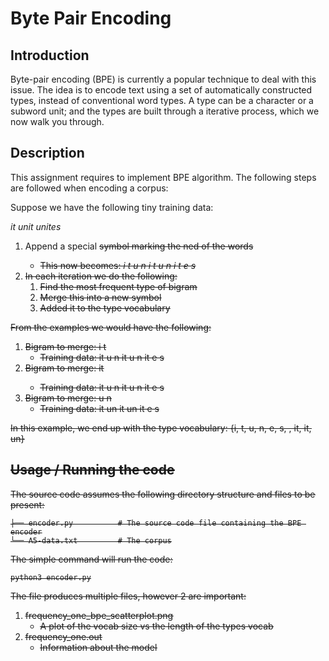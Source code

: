 # Byte Pair Encoding

## Introduction

Byte-pair encoding (BPE) is currently a popular technique to deal with this issue. The idea is to encode text using a set of automatically constructed types, instead of conventional word types. A type can be a character or a subword unit; and the types are built through a iterative process, which we now walk you through.

## Description

This assignment requires to implement BPE algorithm. The following steps are followed when encoding a corpus:

Suppose we have the following tiny training data:

*it unit unites*

1. Append a special *<s>* symbol marking the ned of the words
    * This now becomes: *i t <s> u n i t <s> u n i t e s <s>*
2. In each iteration we do the following:
    1. Find the most frequent type of bigram
    2. Merge this into a new symbol
    3. Added it to the type vocabulary

From the examples we would have the following:

1. Bigram to merge: i t
    * Training data: it <s> u n it <s> u n it e s <s>
2. Bigram to merge: it <s>
    * Training data: it<s> u n it<s> u n it e s <s>
3. Bigram to merge: u n
    * Training data: it<s> un it<s> un it e s <s>

In this example, we end up with the type vocabulary:  {i, t, u, n, e, s, <s>, it, it<s>, un}

## Usage / Running the code

The source code assumes the following directory structure and files to be present:

```
├── encoder.py          # The source code file containing the BPE encoder
└── A5-data.txt         # The corpus
```

The simple command will run the code:

```
python3 encoder.py
```

The file produces multiple files, however 2 are important:

1. frequency_one_bpe_scatterplot.png
    * A plot of the vocab size vs the length of the types vocab
2. frequency_one.out
    * Information about the model